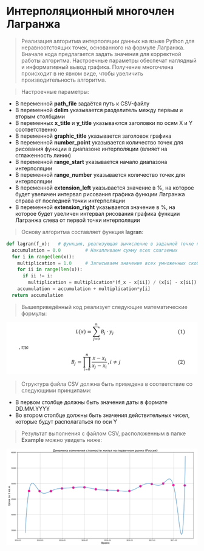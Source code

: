 # Интерполяционный многочлен Лагранжа
> Реализация алгоритма интерполяции данных на языке Python для неравноотстоящих точек, основанного на формуле Лагранжа. Вначале кода предлагается задать значения для корректной работы алгоритма. Настроечные параметры обеспечат наглядный и информативный вывод графика. Получение многочлена происходит в не явном виде, чтобы увеличить производительность алгоритма. 

> Настроечные параметры:
- В переменной **path_file** задаётся путь к CSV-файлу
- В переменной **delim** указывается разделитель между первым и вторым столбцами
- В переменных **x_title** и **y_title** указываются заголовки по осям X и Y соответственно
- В переменной **graphic_title** указывается заголовок графика
- В переменной **number_point** указывается количество точек для рисования функции в диапазоне интерполяции (влияет на сглаженность линии)
- В переменной **range_start** указывается начало диапазона интерполяции
- В переменной **range_number** указывается количество точек для интерполяции
- В переменной **extension_left** указывается значение в %, на которое будет увеличен интервал рисования графика функции Лагранжа справа от последней точки интерполяции
- В переменной **extension_right** указывается значение в %, на которое будет увеличен интервал рисования графика функции Лагранжа слева от первой точки интерполяции

> Основу алгоритма составляет функция **lagran**:
```Python
def lagran(f_x):   # функция, реализующая вычисление в заданной точке по оси х значения y
  accumulation = 0.0         # Накапливаем сумму всех слагаемых 
  for i in range(len(x)):
    multiplication = 1.0     # Записываем значение всех умноженных скобок в рамках одного слагаемого
    for ii in range(len(x)):
      if ii != i:
        multiplication = multiplication*(f_x - x[ii]) / (x[i] - x[ii])
    accumulation = accumulation + multiplication*y[i]
  return accumulation
```

> Вышеприведённый код реализует следующие математические формулы: 

![Screen formula!](Screenshots/ScreenFormula.PNG "Screen formula")

> Структура файла CSV должна быть приведена в соответствие со следующими принципами: 
 - В первом столбце должны быть значения даты в формате DD.MM.YYYY
 - Во втором столбце должны быть значения действительных чисел, которые будут располагаться по оси Y

> Результат выполнения с файлом CSV, расположенным в папке **Example** можно увидеть ниже:

![ScreenOutput!](Screenshots/ScreenOutput.PNG "ScreenOutput")
